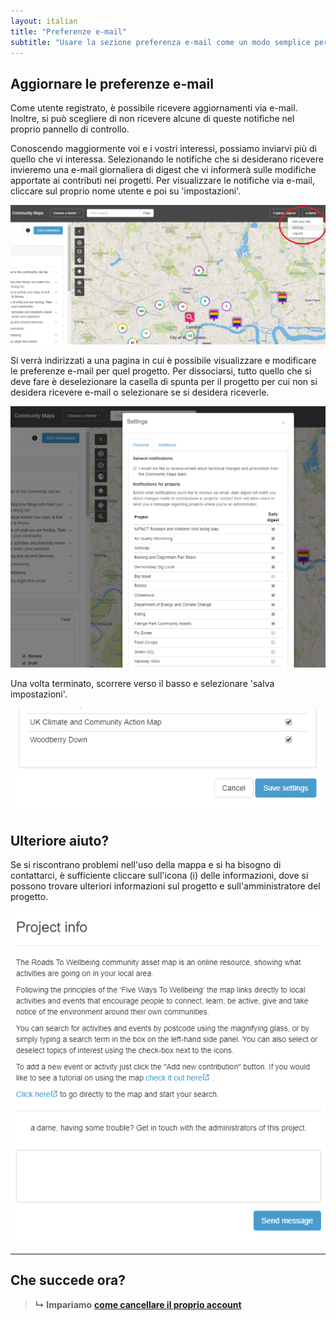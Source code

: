 ```yaml
---
layout: italian
title: "Preferenze e-mail"
subtitle: "Usare la sezione preferenza e-mail come un modo semplice per gestire la posta elettronica e controllare ciò che si riceve."
---
```


## Aggiornare le preferenze e-mail

Come utente registrato, è possibile ricevere aggiornamenti via e-mail. Inoltre, si può scegliere di non ricevere alcune di queste notifiche nel proprio pannello di controllo.

Conoscendo maggiormente voi e i vostri interessi, possiamo inviarvi più di quello che vi interessa. Selezionando le notifiche che si desiderano ricevere invieremo una e-mail giornaliera di digest che vi informerà sulle modifiche apportate ai contributi nei progetti. Per visualizzare le notifiche via e-mail, cliccare sul proprio nome utente e poi su 'impostazioni'.

![Gestire la posta elettronica](/images/en/manage-email.png)

Si verrà indirizzati a una pagina in cui è possibile visualizzare e modificare le preferenze e-mail per quel progetto. Per dissociarsi, tutto quello che si deve fare è deselezionare la casella di spunta per il progetto per cui non si desidera ricevere e-mail o selezionare se si desidera riceverle.

![Gestire le preferenze e-mail](/images/en/manage-email-preferences.png)

Una volta terminato, scorrere verso il basso e selezionare 'salva impostazioni'.

![Salvare le preferenze e-mail](/images/en/save-email-preferences.png)

## Ulteriore aiuto?

Se si riscontrano problemi nell'uso della mappa e si ha bisogno di contattarci, è sufficiente cliccare sull'icona (i) delle informazioni, dove si possono trovare ulteriori informazioni sul progetto e sull'amministratore del progetto.

![Ulteriore aiuto](/images/en/need-more-help.png)

---

## Che succede ora?

> **&#8627; Impariamo** [**come cancellare il proprio account**](delete-your-account.html)
